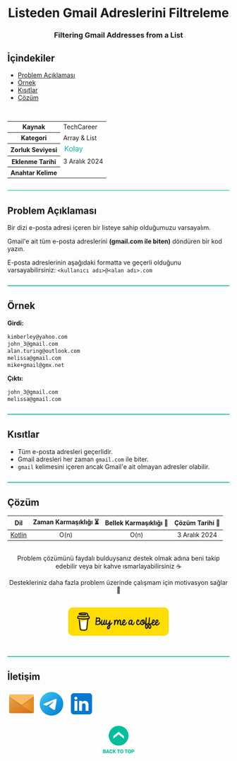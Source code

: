 <h1 align="center">
Listeden Gmail Adreslerini Filtreleme<a name="problem-top"></a>
</h1>

<h3 align="center">Filtering Gmail Addresses from a List</h3>

## İçindekiler

- [Problem Açıklaması](#problem-açıklaması)
- [Örnek](#örnek)
- [Kısıtlar](#kısıtlar)
- [Çözüm](#çözüm)

<br>

<table>
  <tr>
    <th>Kaynak</th>
    <td>TechCareer</td>
  </tr>
  <tr>
    <th>Kategori</th>
    <td>Array & List</td>
  </tr>
  <tr>
    <th>Zorluk Seviyesi</th>
    <td><img src="../0 Content Resources/Zorluk Seviyeleri/Kolay.png" alt="Kolay" height="20"/></td>
  </tr>
  <tr>
    <th>Eklenme Tarihi</th>
    <td>3 Aralık 2024</td>
  </tr>
    <tr>
    <th>Anahtar Kelime</th>
    <td></td>
  </tr>
</table>


![—————————————————————————————————————————————————](../../Readme%20Resources/Line.png)

## Problem Açıklaması 

Bir dizi e-posta adresi içeren bir listeye sahip olduğumuzu varsayalım.

Gmail'e ait tüm e-posta adreslerini **(gmail.com ile biten)** döndüren bir kod yazın.

E-posta adreslerinin aşağıdaki formatta ve geçerli olduğunu varsayabilirsiniz: `<kullanıcı adı>@<alan adı>.com`


![—————————————————————————————————————————————————](../../Readme%20Resources/Line.png)

## Örnek

**Girdi:**
```
kimberley@yahoo.com  
john_3@gmail.com  
alan.turing@outlook.com  
melissa@gmail.com  
mike+gmail@gmx.net  
```

**Çıktı:**
```
john_3@gmail.com  
melissa@gmail.com  
```


![—————————————————————————————————————————————————](../../Readme%20Resources/Line.png)

## Kısıtlar

- Tüm e-posta adresleri geçerlidir.
- Gmail adresleri her zaman `gmail.com` ile biter.
- `gmail` kelimesini içeren ancak Gmail'e ait olmayan adresler olabilir.


![—————————————————————————————————————————————————](../../Readme%20Resources/Line.png)

## Çözüm

<table>
  <thead>
    <tr>
      <th>Dil</th>
      <th>Zaman Karmaşıklığı ⏳</th>
      <th>Bellek Karmaşıklığı 🧠</th>
      <th>Çözüm Tarihi 📅</th>
    </tr>
  </thead>
  <tbody>
    <tr>
      <td><a href="./Kotlin.kt">Kotlin</a></td>
      <td align="center">O(n)</td>
      <td align="center">O(n)</td>
      <td align="center">3 Aralık 2024</td>
    </tr>
  </tbody>
</table>

<br>

<div align="center">
Problem çözümünü faydalı bulduysanız destek olmak adına beni takip edebilir veya bir kahve ısmarlayabilirsiniz ☕

Destekleriniz daha fazla problem üzerinde çalışmam için motivasyon sağlar 🚀
</div>

<br>

<div align="center">
  <a href="https://buymeacoffee.com/mustafatoktas"><img src="../../Readme Resources/Contact/Buy Me a Coffee.png" alt="Buy Me a Coffee" height="64"/></a>
</div>

<br>


![—————————————————————————————————————————————————](../../Readme%20Resources/Line.png)

## İletişim

<a href="mailto:info@mustafatoktas.com"             ><img src="../../Readme Resources/Contact/Mail.png"     alt="Mail"     width="64"/></a>
<a href="https://t.me/mustafatoktas00"              ><img src="../../Readme Resources/Contact/Telegram.png" alt="Telegram" width="64"/></a>
<a href="https://www.linkedin.com/in/mustafatoktas/"><img src="../../Readme Resources/Contact/LinkedIn.png" alt="LinkedIn" width="64"/></a>

<div align="center">
  <a href="#problem-top"><img src="../../Readme Resources/Back to Top.png" alt="Back to Top" height="64"/></a>
</div>
